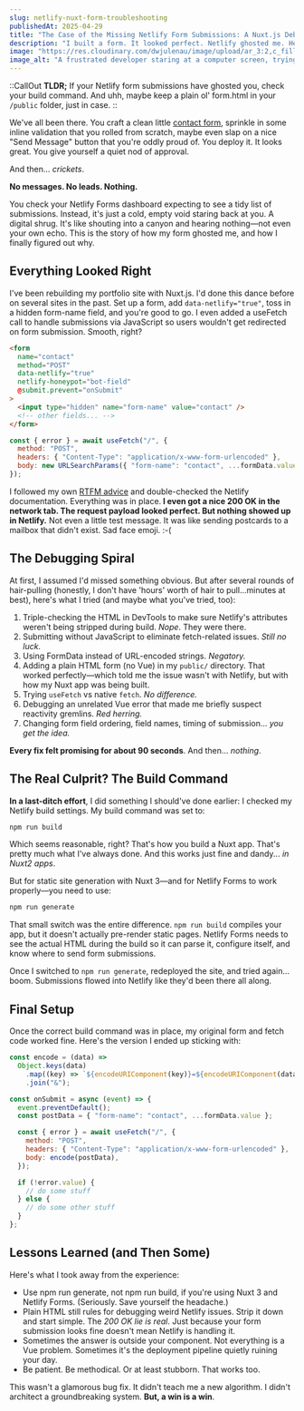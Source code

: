 ```yaml
---
slug: netlify-nuxt-form-troubleshooting
publishedAt: 2025-04-29
title: "The Case of the Missing Netlify Form Submissions: A Nuxt.js Debugging Odyssey"
description: "I built a form. It looked perfect. Netlify ghosted me. Here's how I finally got the submissions to show up&mdash;and how to avoid the same five-hour rabbit hole the next time I have to build a simple form."
image: "https://res.cloudinary.com/dwjulenau/image/upload/ar_3:2,c_fill,dpr_auto,f_auto,fl_progressive,q_auto/v1745983435/josh-portfolio/assets_task_01jt2bea62fmnam8yqha1nb72d_1745983373_img_0.webp"
image_alt: "A frustrated developer staring at a computer screen, trying to debug a form submission issue."
---
```

::CallOut
<strong>TLDR;</strong> If your Netlify form submissions have ghosted you, check your build command. And uhh, maybe keep a plain ol' form.html in your `/public` folder, just in case.
::

We've all been there. You craft a clean little [contact form](/contact), sprinkle in some inline validation that you rolled from scratch, maybe even slap on a nice "Send Message" button that you're oddly proud of. You deploy it. It looks great. You give yourself a quiet nod of approval.

And then... <em>crickets</em>.

<strong>No messages. No leads. Nothing.</strong>

You check your Netlify Forms dashboard expecting to see a tidy list of submissions. Instead, it's just a cold, empty void staring back at you. A digital shrug. It's like shouting into a canyon and hearing nothing&mdash;not even your own echo. This is the story of how my form ghosted me, and how I finally figured out why.

## Everything Looked Right
I've been rebuilding my portfolio site with Nuxt.js. I'd done this dance before on several sites in the past. Set up a form, add `data-netlify="true"`, toss in a hidden form-name field, and you're good to go. I even added a useFetch call to handle submissions via JavaScript so users wouldn't get redirected on form submission. Smooth, right?

```html
<form
  name="contact"
  method="POST"
  data-netlify="true"
  netlify-honeypot="bot-field"
  @submit.prevent="onSubmit"
>
  <input type="hidden" name="form-name" value="contact" />
  <!-- other fields... -->
</form>
```
```js
const { error } = await useFetch("/", {
  method: "POST",
  headers: { "Content-Type": "application/x-www-form-urlencoded" },
  body: new URLSearchParams({ "form-name": "contact", ...formData.value }).toString(),
});
```

I followed my own [RTFM advice](/projects/forever-project#rtfm-seriously) and double-checked the Netlify documentation. Everything was in place.<strong> I even got a nice 200 OK in the network tab. The request payload looked perfect. But nothing showed up in Netlify.</strong> Not even a little test message. It was like sending postcards to a mailbox that didn't exist. Sad face emoji. :-(

## The Debugging Spiral
At first, I assumed I'd missed something obvious. But after several rounds of hair-pulling (honestly, I don't have 'hours' worth of hair to pull...minutes at best), here's what I tried (and maybe what you've tried, too):

1. Triple-checking the HTML in DevTools to make sure Netlify's attributes weren't being stripped during build. <em>Nope</em>. They were there.
1. Submitting without JavaScript to eliminate fetch-related issues. <em>Still no luck.</em>
1. Using FormData instead of URL-encoded strings. <em>Negatory.</em>
1. Adding a plain HTML form (no Vue) in my `public/` directory. That worked perfectly&mdash;which told me the issue wasn't with Netlify, but with how my Nuxt app was being built.
1. Trying `useFetch` vs native `fetch`. <em>No difference.</em>
1. Debugging an unrelated Vue error that made me briefly suspect reactivity gremlins. <em>Red herring.</em>
1. Changing form field ordering, field names, timing of submission... <em>you get the idea.</em>

<strong>Every fix felt promising for about 90 seconds</strong>. And then… <em>nothing</em>.

## The Real Culprit? The Build Command
<strong>In a last-ditch effort</strong>, I did something I should've done earlier: I checked my Netlify build settings. My build command was set to:

```bash
npm run build
```
Which seems reasonable, right? That's how you build a Nuxt app. That's pretty much what I've always done. And this works just fine and dandy... <em>in Nuxt2 apps</em>.

But for static site generation with Nuxt 3&mdash;and for Netlify Forms to work properly&mdash;you need to use:

```bash
npm run generate
```

That small switch was the entire difference. `npm run build` compiles your app, but it doesn't actually pre-render static pages. Netlify Forms needs to see the actual HTML during the build so it can parse it, configure itself, and know where to send form submissions.

Once I switched to `npm run generate`, redeployed the site, and tried again… boom. Submissions flowed into Netlify like they'd been there all along.


## Final Setup
Once the correct build command was in place, my original form and fetch code worked fine. Here's the version I ended up sticking with:

```js
const encode = (data) =>
  Object.keys(data)
    .map((key) => `${encodeURIComponent(key)}=${encodeURIComponent(data[key])}`)
    .join("&");

const onSubmit = async (event) => {
  event.preventDefault();
  const postData = { "form-name": "contact", ...formData.value };

  const { error } = await useFetch("/", {
    method: "POST",
    headers: { "Content-Type": "application/x-www-form-urlencoded" },
    body: encode(postData),
  });

  if (!error.value) {
    // do some stuff
  } else {
    // do some other stuff
  }
};
```

## Lessons Learned (and Then Some)

Here's what I took away from the experience:

- Use npm run generate, not npm run build, if you're using Nuxt 3 and Netlify Forms. (Seriously. Save yourself the headache.)
- Plain HTML still rules for debugging weird Netlify issues. Strip it down and start simple. The <em>200 OK lie is real</em>. Just because your form submission looks fine doesn't mean Netlify is handling it.
- Sometimes the answer is outside your component. Not everything is a Vue problem. Sometimes it's the deployment pipeline quietly ruining your day.
- Be patient. Be methodical. Or at least stubborn. That works too.

This wasn't a glamorous bug fix. It didn't teach me a new algorithm. I didn't architect a groundbreaking system. <strong>But, a win is a win</strong>.
